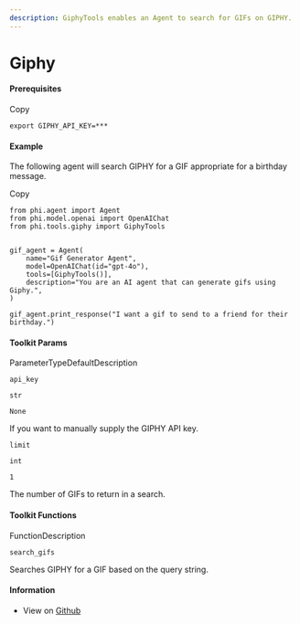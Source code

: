 ```yaml
---
description: GiphyTools enables an Agent to search for GIFs on GIPHY.
---
```


# Giphy

#### Prerequisites <a href="#prerequisites" id="prerequisites"></a>

Copy

```
export GIPHY_API_KEY=***
```

#### [​](https://docs.phidata.com/tools/giphy#example)Example <a href="#example" id="example"></a>

The following agent will search GIPHY for a GIF appropriate for a birthday message.

Copy

```
from phi.agent import Agent
from phi.model.openai import OpenAIChat
from phi.tools.giphy import GiphyTools


gif_agent = Agent(
    name="Gif Generator Agent",
    model=OpenAIChat(id="gpt-4o"),
    tools=[GiphyTools()],
    description="You are an AI agent that can generate gifs using Giphy.",
)

gif_agent.print_response("I want a gif to send to a friend for their birthday.")
```

#### [​](https://docs.phidata.com/tools/giphy#toolkit-params)Toolkit Params <a href="#toolkit-params" id="toolkit-params"></a>

ParameterTypeDefaultDescription

`api_key`

`str`

`None`

If you want to manually supply the GIPHY API key.

`limit`

`int`

`1`

The number of GIFs to return in a search.

#### [​](https://docs.phidata.com/tools/giphy#toolkit-functions)Toolkit Functions <a href="#toolkit-functions" id="toolkit-functions"></a>

FunctionDescription

`search_gifs`

Searches GIPHY for a GIF based on the query string.

#### [​](https://docs.phidata.com/tools/giphy#information)Information <a href="#information" id="information"></a>

* View on [Github](https://github.com/phidatahq/phidata/blob/main/phi/tools/giphy.py)

[\
](https://VixData.gitbook.io/VixData/documentation/tools/firecrawl)
